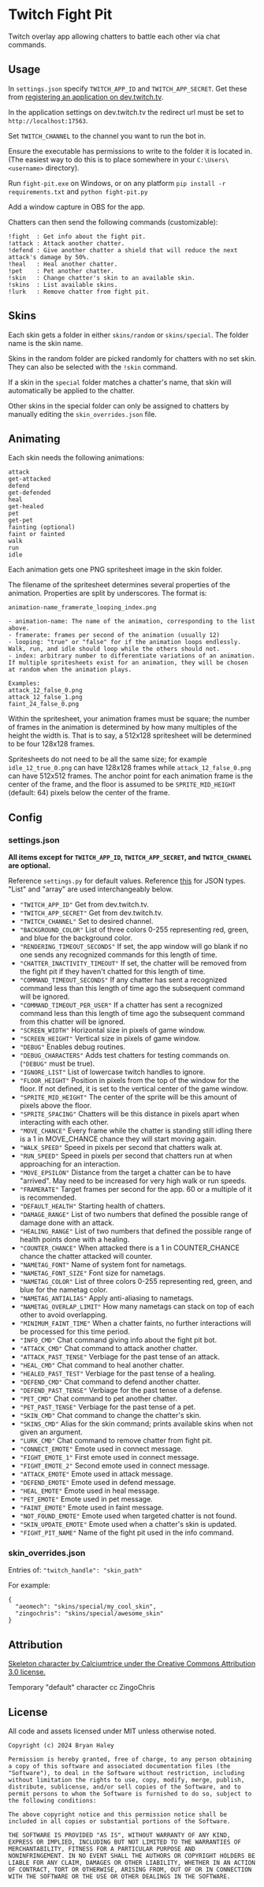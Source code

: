 # Twitch Fight Pit

Twitch overlay app allowing chatters to battle each other via chat commands.

## Usage

In `settings.json` specify `TWITCH_APP_ID` and `TWITCH_APP_SECRET`. Get these from [registering an application on dev.twitch.tv](https://dev.twitch.tv/docs/authentication/register-app/).

In the application settings on dev.twitch.tv the redirect url must be set to `http://localhost:17563`.

Set `TWITCH_CHANNEL` to the channel you want to run the bot in.

Ensure the executable has permissions to write to the folder it is located in. (The easiest way to do this is to place somewhere in your `C:\Users\<username>` directory).

Run `fight-pit.exe` on Windows, or on any platform `pip install -r requirements.txt` and `python fight-pit.py`

Add a window capture in OBS for the app.

Chatters can then send the following commands (customizable):
```
!fight  : Get info about the fight pit.
!attack : Attack another chatter.
!defend : Give another chatter a shield that will reduce the next attack's damage by 50%.
!heal   : Heal another chatter.
!pet    : Pet another chatter.
!skin   : Change chatter's skin to an available skin.
!skins  : List available skins.
!lurk   : Remove chatter from fight pit.
```

## Skins

Each skin gets a folder in either `skins/random` or `skins/special`. The folder name is the skin name.

Skins in the random folder are picked randomly for chatters with no set skin. They can also be selected with the `!skin` command.

If a skin in the `special` folder matches a chatter's name, that skin will automatically be applied to the chatter.

Other skins in the special folder can only be assigned to chatters by manually editing the `skin_overrides.json` file.

## Animating

Each skin needs the following animations:
```
attack
get-attacked
defend
get-defended
heal
get-healed
pet
get-pet
fainting (optional)
faint or fainted
walk
run
idle
```
Each animation gets one PNG spritesheet image in the skin folder.

The filename of the spritesheet determines several properties of the animation. Properties are split by underscores. The format is:
```
animation-name_framerate_looping_index.png

- animation-name: The name of the animation, corresponding to the list above.
- framerate: frames per second of the animation (usually 12)
- looping: "true" or "false" for if the animation loops endlessly. Walk, run, and idle should loop while the others should not.
- index: arbitrary number to differentiate variations of an animation. If multiple spritesheets exist for an animation, they will be chosen at random when the animation plays.

Examples:
attack_12_false_0.png
attack_12_false_1.png
faint_24_false_0.png
```

Within the spritesheet, your animation frames must be square; the number of frames in the animation is determined by how many multiples of the height the width is. That is to say, a 512x128 spritesheet will be determined to be four 128x128 frames.

Spritesheets do not need to be all the same size; for example `idle_12_true_0.png` can have 128x128 frames while `attack_12_false_0.png` can have 512x512 frames. The anchor point for each animation frame is the center of the frame, and the floor is assumed to be `SPRITE_MID_HEIGHT` (default: 64) pixels below the center of the frame.

## Config

### settings.json

**All items except for `TWITCH_APP_ID`, `TWITCH_APP_SECRET`, and `TWITCH_CHANNEL` are optional.**

Reference `settings.py` for default values. Reference [this](https://www.w3schools.com/js/js_json_datatypes.asp) for JSON types. "List" and "array" are used interchangeably below.

- `"TWITCH_APP_ID"` Get from dev.twitch.tv.
- `"TWITCH_APP_SECRET"` Get from dev.twitch.tv.
- `"TWITCH_CHANNEL"` Set to desired channel.
- `"BACKGROUND_COLOR"` List of three colors 0-255 representing red, green, and blue for the background color.
- `"RENDERING_TIMEOUT_SECONDS"` If set, the app window will go blank if no one sends any recognized commands for this length of time.
- `"CHATTER_INACTIVITY_TIMEOUT"` If set, the chatter will be removed from the fight pit if they haven't chatted for this length of time.
- `"COMMAND_TIMEOUT_SECONDS"` If any chatter has sent a recognized command less than this length of time ago the subsequent command will be ignored.
- `"COMMAND_TIMEOUT_PER_USER"` If a chatter has sent a recognized command less than this length of time ago the subsequent command from this chatter will be ignored.
- `"SCREEN_WIDTH"` Horizontal size in pixels of game window.
- `"SCREEN_HEIGHT"` Vertical size in pixels of game window.
- `"DEBUG"` Enables debug routines.
- `"DEBUG_CHARACTERS"` Adds test chatters for testing commands on. (`"DEBUG"` must be true).
- `"IGNORE_LIST"` List of lowercase twitch handles to ignore.
- `"FLOOR_HEIGHT"` Position in pixels from the top of the window for the floor. If not defined, it is set to the vertical center of the game window.
- `"SPRITE_MID_HEIGHT"` The center of the sprite will be this amount of pixels above the floor.
- `"SPRITE_SPACING"` Chatters will be this distance in pixels apart when interacting with each other.
- `"MOVE_CHANCE"` Every frame while the chatter is standing still idling there is a 1 in MOVE_CHANCE chance they will start moving again.
- `"WALK_SPEED"` Speed in pixels per second that chatters walk at.
- `"RUN_SPEED"` Speed in pixels per second that chatters run at when approaching for an interaction.
- `"MOVE_EPSILON"` Distance from the target a chatter can be to have "arrived". May need to be increased for very high walk or run speeds.
- `"FRAMERATE"` Target frames per second for the app. 60 or a multiple of it is recommended.
- `"DEFAULT_HEALTH"` Starting health of chatters.
- `"DAMAGE_RANGE"` List of two numbers that defined the possible range of damage done with an attack.
- `"HEALING_RANGE"` List of two numbers that defined the possible range of health points done with a healing.
- `"COUNTER_CHANCE"` When attacked there is a 1 in COUNTER_CHANCE chance the chatter attacked will counter.
- `"NAMETAG_FONT"` Name of system font for nametags.
- `"NAMETAG_FONT_SIZE"` Font size for nametags.
- `"NAMETAG_COLOR"` List of three colors 0-255 representing red, green, and blue for the nametag color.
- `"NAMETAG_ANTIALIAS"` Apply anti-aliasing to nametags.
- `"NAMETAG_OVERLAP_LIMIT"` How many nametags can stack on top of each other to avoid overlapping.
- `"MINIMUM_FAINT_TIME"` When a chatter faints, no further interactions will be processed for this time period.
- `"INFO_CMD"` Chat command giving info about the fight pit bot.
- `"ATTACK_CMD"` Chat command to attack another chatter.
- `"ATTACK_PAST_TENSE"` Verbiage for the past tense of an attack.
- `"HEAL_CMD"` Chat command to heal another chatter.
- `"HEALED_PAST_TEST"` Verbiage for the past tense of a healing.
- `"DEFEND_CMD"` Chat command to defend another chatter.
- `"DEFEND_PAST_TENSE"` Verbiage for the past tense of a defense.
- `"PET_CMD"` Chat command to pet another chatter.
- `"PET_PAST_TENSE"` Verbiage for the past tense of a pet.
- `"SKIN_CMD"` Chat command to change the chatter's skin.
- `"SKINS_CMD"` Alias for the skin command; prints available skins when not given an argument.
- `"LURK_CMD"` Chat command to remove chatter from fight pit.
- `"CONNECT_EMOTE"` Emote used in connect message.
- `"FIGHT_EMOTE_1"` First emote used in connect message.
- `"FIGHT_EMOTE_2"` Second emote used in connect message.
- `"ATTACK_EMOTE"` Emote used in attack message.
- `"DEFEND_EMOTE"` Emote used in defend message.
- `"HEAL_EMOTE"` Emote used in heal message.
- `"PET_EMOTE"` Emote used in pet message.
- `"FAINT_EMOTE"` Emote used in faint message.
- `"NOT_FOUND_EMOTE"` Emote used when targeted chatter is not found.
- `"SKIN_UPDATE_EMOTE"` Emote used when a chatter's skin is updated.
- `"FIGHT_PIT_NAME"` Name of the fight pit used in the info command.

### skin_overrides.json

Entries of: `"twitch_handle": "skin_path"`

For example:
```
{
  "aeomech": "skins/special/my_cool_skin",
  "zingochris": "skins/special/awesome_skin"
}
```

## Attribution

[Skeleton character by Calciumtrice under the Creative Commons Attribution 3.0 license.](https://opengameart.org/content/animated-skeleton)

Temporary "default" character cc ZingoChris

## License

All code and assets licensed under MIT unless otherwise noted.

```
Copyright (c) 2024 Bryan Haley

Permission is hereby granted, free of charge, to any person obtaining
a copy of this software and associated documentation files (the
"Software"), to deal in the Software without restriction, including
without limitation the rights to use, copy, modify, merge, publish,
distribute, sublicense, and/or sell copies of the Software, and to
permit persons to whom the Software is furnished to do so, subject to
the following conditions:

The above copyright notice and this permission notice shall be
included in all copies or substantial portions of the Software.

THE SOFTWARE IS PROVIDED "AS IS", WITHOUT WARRANTY OF ANY KIND,
EXPRESS OR IMPLIED, INCLUDING BUT NOT LIMITED TO THE WARRANTIES OF
MERCHANTABILITY, FITNESS FOR A PARTICULAR PURPOSE AND
NONINFRINGEMENT. IN NO EVENT SHALL THE AUTHORS OR COPYRIGHT HOLDERS BE
LIABLE FOR ANY CLAIM, DAMAGES OR OTHER LIABILITY, WHETHER IN AN ACTION
OF CONTRACT, TORT OR OTHERWISE, ARISING FROM, OUT OF OR IN CONNECTION
WITH THE SOFTWARE OR THE USE OR OTHER DEALINGS IN THE SOFTWARE.
```